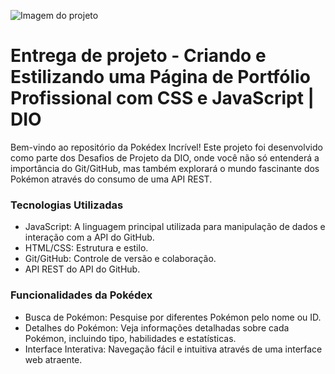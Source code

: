 ![Imagem do projeto](src/img/pokedex.png)

# Entrega de projeto - Criando e Estilizando uma Página de Portfólio Profissional com CSS e JavaScript | DIO
Bem-vindo ao repositório da Pokédex Incrível! Este projeto foi desenvolvido como parte dos Desafios de Projeto da DIO, onde você não só entenderá a importância do Git/GitHub, mas também explorará o mundo fascinante dos Pokémon através do consumo de uma API REST.

### Tecnologias Utilizadas
- JavaScript: A linguagem principal utilizada para manipulação de dados e interação com a API do GitHub.
- HTML/CSS: Estrutura e estilo.
- Git/GitHub: Controle de versão e colaboração.
- API REST do API do GitHub.

### Funcionalidades da Pokédex
- Busca de Pokémon: Pesquise por diferentes Pokémon pelo nome ou ID.
- Detalhes do Pokémon: Veja informações detalhadas sobre cada Pokémon, incluindo tipo, habilidades e estatísticas.
- Interface Interativa: Navegação fácil e intuitiva através de uma interface web atraente.
